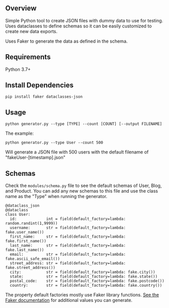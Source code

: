 ## Overview
Simple Python tool to create JSON files with dummy data to use for testing. Uses dataclasses to define schemas so it can be easily customized to create new data exports.

Uses Faker to generate the data as defined in the schema.

## Requirements
Python 3.7+

## Install Dependencies
`pip install faker dataclasses-json`

## Usage

`python generator.py --type [TYPE] --count [COUNT] [--output FILENAME]`

The example:

`python generator.py --type User --count 500`

Will generate a JSON file with 500 users with the default filename of "fakeUser-[timestamp].json"

## Schemas

Check the `modules/schema.py` file to see the default schemas of User, Blog, and Product. You can add any new schemas to this file and use the class name as the "Type" when running the generator.

```
@dataclass_json
@dataclass
class User:
  id:             int = field(default_factory=lambda: random.randint(1,9999))
  username:       str = field(default_factory=lambda: fake.user_name())
  first_name:     str = field(default_factory=lambda: fake.first_name())
  last_name:      str = field(default_factory=lambda: fake.last_name())
  email:          str = field(default_factory=lambda: fake.ascii_safe_email())
  street_address: str = field(default_factory=lambda: fake.street_address())
  city:           str = field(default_factory=lambda: fake.city())
  state:          str = field(default_factory=lambda: fake.state())
  postal_code:    str = field(default_factory=lambda: fake.postcode())
  country:        str = field(default_factory=lambda: fake.country())
```
The property default factories mostly use Faker library functions. [See the Faker documentation](https://faker.readthedocs.io/en/master/) for additional values you can generate.
